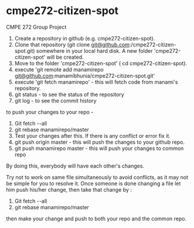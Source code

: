 cmpe272-citizen-spot
====================

CMPE 272 Group Project


1. Create a repository in github (e.g. cmpe272-citizen-spot).
2. Clone that repository (git clone git@github.com:<your user name>/cmpe272-citizen-spot.git) somewhere in your local hard disk. A new folder 'cmpe272-citizen-spot' will be created.
3. Move to the folder 'cmpe272-citizen-spot' ( cd cmpe272-citizen-spot).
4. execute 'git remote add manamirepo git@github.com:manamibhunia/cmpe272-citizen-spot.git'
5. execute 'git fetch manamirepo' - this will fetch code from manami's repository.
6. git status - to see the status of the repository
7. git log - to see the commit history


to push your changes to your repo - 

1. Git fetch --all
2. git rebase manamirepo/master
3. Test your changes after this. If there is any conflict or error fix it.
4. git push origin master   - this will push the changes to your github repo.
5. git push manamirepo master - this will push your changes to common repo

By doing this, everybody will have each other's changes.

Try not to work on same file simultaneously to avoid conflicts, as it may not be simple for you to resolve it.
Once someone is done changing a file let him push his/her change, then take that change by :

1. Git fetch --all
2. git rebase manamirepo/master

then make your change and push to both your repo and the common repo.
